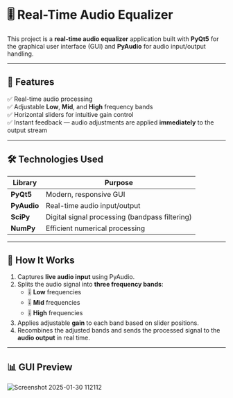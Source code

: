# 🎚️ Real-Time Audio Equalizer

This project is a **real-time audio equalizer** application built with **PyQt5** for the graphical user interface (GUI) and **PyAudio** for audio input/output handling.

---

## 🎵 Features

✅ Real-time audio processing  
✅ Adjustable **Low**, **Mid**, and **High** frequency bands  
✅ Horizontal sliders for intuitive gain control  
✅ Instant feedback — audio adjustments are applied **immediately** to the output stream  

---

## 🛠️ Technologies Used

| Library   | Purpose |
|---|---|
| **PyQt5** | Modern, responsive GUI |
| **PyAudio** | Real-time audio input/output |
| **SciPy**  | Digital signal processing (bandpass filtering) |
| **NumPy**  | Efficient numerical processing |

---

## 🔧 How It Works

1. Captures **live audio input** using PyAudio.
2. Splits the audio signal into **three frequency bands**:
   - 🎚️ **Low** frequencies
   - 🎚️ **Mid** frequencies
   - 🎚️ **High** frequencies
3. Applies adjustable **gain** to each band based on slider positions.
4. Recombines the adjusted bands and sends the processed signal to the **audio output** in real time.

---

## 📊 GUI Preview
![Screenshot 2025-01-30 112112](https://github.com/user-attachments/assets/05060dd9-59f0-46d2-9bd7-4f6cecb26c68)



